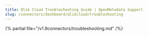 ```yaml
---
title: Qlik Cloud Troubleshooting Guide | OpenMetadata Support
slug: /connectors/dashboard/qlikcloud/troubleshooting
---
```


{% partial file="/v1.9connectors/troubleshooting.md" /%}
